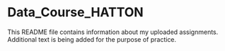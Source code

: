 # Data_Course_HATTON

This README file contains information about my uploaded assignments. Additional text is being added for the purpose of practice.
